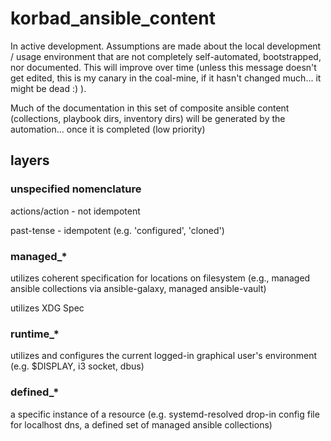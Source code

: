 # korbad_ansible_content

In active development. Assumptions are made about the local development / usage environment that are not completely self-automated, bootstrapped, nor documented. This will improve over time (unless this message doesn't get edited, this is my canary in the coal-mine, if it hasn't changed much... it might be dead :) ).

Much of the documentation in this set of composite ansible content (collections, playbook dirs, inventory dirs) will be generated by the automation... once it is completed (low priority)

## layers

### unspecified nomenclature
actions/action - not idempotent

past-tense - idempotent (e.g. 'configured', 'cloned')

### managed_*
utilizes coherent specification for locations on filesystem (e.g., managed ansible collections via ansible-galaxy, managed ansible-vault)

utilizes XDG Spec

### runtime_*
utilizes and configures the current logged-in graphical user's environment (e.g. $DISPLAY, i3 socket, dbus)

### defined_*
a specific instance of a resource (e.g. systemd-resolved drop-in config file for localhost dns, a defined set of managed ansible collections)

